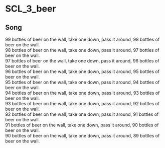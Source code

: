# SCL_3_beer

## Song
99 bottles of beer on the wall, take one down, pass it around, 98 bottles of beer on the wall.  
98 bottles of beer on the wall, take one down, pass it around, 97 bottles of beer on the wall.  
97 bottles of beer on the wall, take one down, pass it around, 96 bottles of beer on the wall.  
96 bottles of beer on the wall, take one down, pass it around, 95 bottles of beer on the wall.  
95 bottles of beer on the wall, take one down, pass it around, 94 bottles of beer on the wall.  
94 bottles of beer on the wall, take one down, pass it around, 93 bottles of beer on the wall.  
93 bottles of beer on the wall, take one down, pass it around, 92 bottles of beer on the wall.  
92 bottles of beer on the wall, take one down, pass it around, 91 bottles of beer on the wall.  
91 bottles of beer on the wall, take one down, pass it around, 90 bottles of beer on the wall.  
90 bottles of beer on the wall, take one down, pass it around, 89 bottles of beer on the wall.  